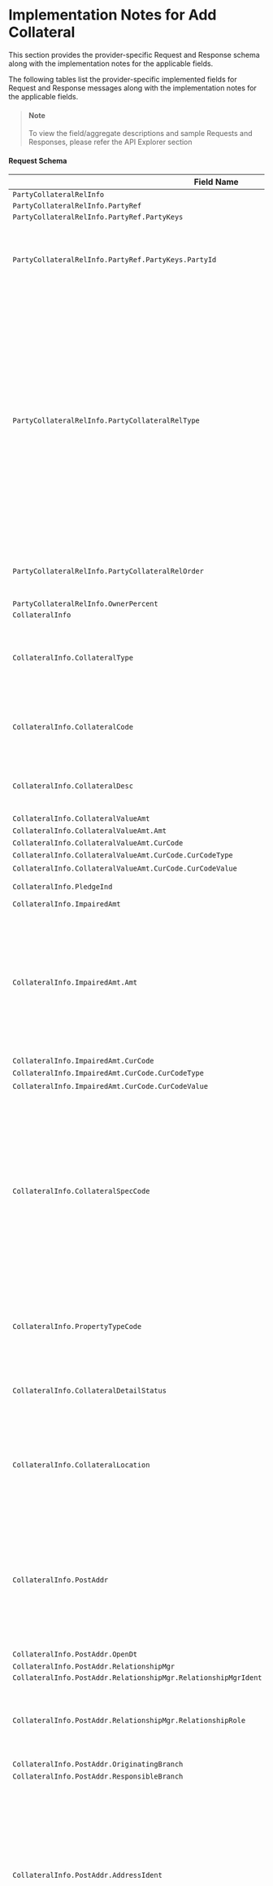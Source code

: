 # Implementation Notes for Add Collateral
This section provides the provider-specific Request and Response schema along with the implementation notes for the applicable fields.
<!-- 
type: tab 
titles: Premier, Precision, Signature, 
-->


The following tables list the provider-specific implemented fields for Request and Response messages along with the implementation notes for the applicable fields. 


<!-- theme: info -->
> #### Note
> 
> To view the field/aggregate descriptions and sample Requests and Responses, please refer the API Explorer section


#### Request Schema
|Field Name|Allowed Values|Implementation Note|
|----|----|----|
|`PartyCollateralRelInfo`|| |
|`PartyCollateralRelInfo.PartyRef`|| |
|`PartyCollateralRelInfo.PartyRef.PartyKeys`|| |
|`PartyCollateralRelInfo.PartyRef.PartyKeys.PartyId`||Multiple parties can be associated with the collateral and party must exist in the system before the association with the collateral.|
|`PartyCollateralRelInfo.PartyCollateralRelType`|Appraiser<br>Beneficiary<br>Borrower<br>Broker<br>Builder<br>CoBorrower<br>Custodian<br>DoingBusinessAs<br>Executor<br>Fiduciary<br>InsuranceAgent<br>InsuranceCompany<br>Issuer<br>JointWithRights<br>Landlord<br>LienHolder<br>Owner<br>OwnerNonBorrower<br>PolicyHolder<br>Seller<br>Signer<br>Signer/Owner<br>Tenant<br>Trustee|Service provider supports additional client-defined values.<br>Also, party can have multiple relationship with a collateral record.|
|`PartyCollateralRelInfo.PartyCollateralRelOrder`|First<br>Second<br>Third<br>Other|"First", "Second" and "Third" values can exist only once while "Other" can exist multiple times.|
|`PartyCollateralRelInfo.OwnerPercent`||    |
|`CollateralInfo`|| |
|`CollateralInfo.CollateralType`|Basic<br>OtherProperty<br>Property<br>LifeInsurance<br>DepositAccount<br>Vehicle<br>Commodity|***Required**<br>Required in the request and the provided value must match the definition for the collateral code. |
|`CollateralInfo.CollateralCode`||***Required**<br>Required in the request and is defined in service provider specification for collateral.|
|`CollateralInfo.CollateralDesc`||Applicable value can be a CUSIP number, a vehicle identification number or registration number|
|`CollateralInfo.CollateralValueAmt`|| |
|`CollateralInfo.CollateralValueAmt.Amt`||Current collateral value.|
|`CollateralInfo.CollateralValueAmt.CurCode`|| |
|`CollateralInfo.CollateralValueAmt.CurCode.CurCodeType`|ISO4217-Alpha| |
|`CollateralInfo.CollateralValueAmt.CurCode.CurCodeValue`|USD|   |
|`CollateralInfo.PledgeInd`|true<br>false| |
|`CollateralInfo.ImpairedAmt`|| |
|`CollateralInfo.ImpairedAmt.Amt`||The non-lien amount (in dollars) that the system subtracts from the collateral value, depending upon the calculation method used for calculating the maxmimum credit amount and the non-lien amount that the system subtracts from the collateral value to calculate the available pledge amount.|
|`CollateralInfo.ImpairedAmt.CurCode`|| |
|`CollateralInfo.ImpairedAmt.CurCode.CurCodeType`|ISO4217-Alpha| |
|`CollateralInfo.ImpairedAmt.CurCode.CurCodeValue`|USD|    |
|`CollateralInfo.CollateralSpecCode`||***Required**<br>Similar to the internal number to which the collateral code is associated. <br>Collateral code is not unique, when combined with the specification code, it forms a unique key to associate with the collateral record.<br>This is a required field and even a financial institute does not have duplicate collateral codes.<br>Service provider accepts only integer values|
|`CollateralInfo.PropertyTypeCode`||Applicable for collateral type as "Basic". <br>Service provider accepts the integer value and indicates the property type code as "Basic".|
|`CollateralInfo.CollateralDetailStatus`||Applicable for collateral type as "Basic". It refers to the client-defined description of the collateral status. |
|`CollateralInfo.CollateralLocation`||Applicable for collateral type as "Basic". <br>Predefined list of codes is required prior for referral.<br>For example: "v" could indicate the collateral is located in an institution vault.|
|`CollateralInfo.PostAddr`||Implementation for FI should have ESF AddrAdd and ESF AddrDel service opertions onboarded.<br>AddrAdd is called to add address details of the collateral property where as AddrDel is called in case CollateralAdd has failed and the address added needs to be deleted.|
|`CollateralInfo.PostAddr.OpenDt`||***Required**|
|`CollateralInfo.PostAddr.RelationshipMgr`|| |
|`CollateralInfo.PostAddr.RelationshipMgr.RelationshipMgrIdent`|| |
|`CollateralInfo.PostAddr.RelationshipMgr.RelationshipRole`|Officer<br>ReferralOfficer|Valid values: Officer, ReferralOfficer. Officer refers to Responsibility Code and ReferralOfficer refers to Referral Responsibility Code.|
|`CollateralInfo.PostAddr.OriginatingBranch`||***Required**|
|`CollateralInfo.PostAddr.ResponsibleBranch`|| |
|`CollateralInfo.PostAddr.AddressIdent`||***Conditionally Required**<br>Required to be sent in the request if an existing address is associated with the collateral.<br>If a new address needs to be added, then this field is not required to be sent in the request. ESF will add the address using the AddrAdd operation.<br>Please note multiple address can be associated with the address record.|
|`CollateralInfo.PostAddr.AddrUse`|Appraiser<br>Beneficiary<br>Broker<br>Builder<br>Business<br>CollateralLocation<br>Home<br>InsuranceAgency<br>InsuranceCompany<br>Landlord<br>LienHolder<br>Issuer<br>Mailing<br>Personal<br>PolicyHolder<br>Property<br>Seller<br>Trustee|Usage of the address related to the collateral. One address can have multiple relationships. <br>Please note relationships between a party and an address may have client-defined values and when appropriate address usage is not found, the value of the user-defined relationship code is provided. |
|`CollateralInfo.PostAddr.AddrFormatType`||Label is the supported address format.|
|`CollateralInfo.PostAddr.Addr1`|| |
|`CollateralInfo.PostAddr.Addr2`|| |
|`CollateralInfo.PostAddr.City`|| |
|`CollateralInfo.PostAddr.StateProv`|| |
|`CollateralInfo.PostAddr.PostalCode`|| |
|`CollateralInfo.PostAddr.CountryCode`|| |
|`CollateralInfo.PostAddr.CountryCode.CountryCodeSource`|| |
|`CollateralInfo.PostAddr.CountryCode.CountryCodeValue`|| |
|`CollateralInfo.PostAddr.AddrType`|Primary<br>|Only primary address type is supported to be associated with the collateral record. |
|`CollateralInfo.PostAddr.Retention`|true<br>false|Address Retention Code indicates if the address record (including secondary address, if any) is automatically deleted when no accounts, tax addenda, or relationships are attached to the address record.|
|`CollateralInfo.PostAddr.CensusTract`||   |
|`CollateralInfo.PostAddr.CensusBlock`||   |
|`CollateralInfo.PostAddr.ForeignFlag`|true<br>false| |
|`CollateralInfo.PostAddr.HandlingCode`||   |
|`CollateralInfo.PostAddr.HandlingCodeOption`|StatementsNoticesChecks<br>Statements<br>StatementsNotices<br>StatementsChecks<br>Notices<br>NoticesChecks<br>Checks<br>DoNotPrint<br>|   |
|`CollateralInfo.PostAddr.MSACode`||   |
|`CollateralInfo.Desc`||Maximum field length: 120 characters|
|`CollateralInfo.CollateralValueData`|| |
|`CollateralInfo.CollateralValueData.UnitPrice`|| |
|`CollateralInfo.CollateralValueData.UnitPrice.UnitNum`||Number of units or lots.<br>For example to specify investment collateral in terms of shares (say 100 shares) or to specify in case of property in terms of lots (say 10).|
|`CollateralInfo.CollateralValueData.ValueUpdateOpt`|None<br>Always<br>ApraisalDecrease<br>ApraisalIncrese|According to the provided value, the system updates the collateral value automatically when an appraisal occurrence is added. The values should be listed in the table.|
|`CollateralInfo.CollateralValueData.MarginPercent`||Disposal cost in relation to the collateral value. The system multiplies the margin percent by the collateral value to determine the margin value. <br>Service provider needs either the MarginPercent field or MarginAmt field. If provided, margin percent should not be greater than 100.|
|`CollateralInfo.CollateralValueData.MarginAmt`|| |
|`CollateralInfo.CollateralValueData.MarginAmt.Amt`||Disposal cost in relation to the collateral value. <br>The system subtracts the amount from the collateral value to determine the margin value of the collateral.<br>Service provider needs either the MarginPercent field or MarginAmt field|
|`CollateralInfo.CollateralValueData.MarginAmt.CurCode`|| |
|`CollateralInfo.CollateralValueData.MarginAmt.CurCode.CurCodeType`|ISO4217-Alpha| |
|`CollateralInfo.CollateralValueData.MarginAmt.CurCode.CurCodeValue`||   |
|`CollateralInfo.CollateralValueData.MarginInd`|true<br>false|   |
|`CollateralInfo.CollateralValueData.PurchasePriceAmt`|| |
|`CollateralInfo.CollateralValueData.PurchasePriceAmt.Amt`||Borrower's amount paid for the property.<br>Applicable for collateral type as "Basic".|
|`CollateralInfo.CollateralValueData.PurchasePriceAmt.CurCode`|| |
|`CollateralInfo.CollateralValueData.PurchasePriceAmt.CurCode.CurCodeType`|ISO4217-Alpha| |
|`CollateralInfo.CollateralValueData.PurchasePriceAmt.CurCode.CurCodeValue`||    |
|`CollateralInfo.CollateralValueData.MarketPricingCode`||Applicable for collateral type as "Basic".|
|`CollateralInfo.CollateralValueData.MarketMarginPercent`||Applicable for collateral type as "Basic".|
|`CollateralInfo.AppraisalData`|| |
|`CollateralInfo.AppraisalData.OriginalAppraisalAmt`|| |
|`CollateralInfo.AppraisalData.OriginalAppraisalAmt.Amt`||Original appraisal value of the collateral.|
|`CollateralInfo.AppraisalData.OriginalAppraisalAmt.CurCode`|| |
|`CollateralInfo.AppraisalData.OriginalAppraisalAmt.CurCode.CurCodeType`|ISO4217-Alpha| |
|`CollateralInfo.AppraisalData.OriginalAppraisalAmt.CurCode.CurCodeValue`|USD| |
|`CollateralInfo.AppraisalData.LastAppraisalDt`||    |
|`CollateralInfo.AppraisalData.NextAppraisalDt`||    |
|`CollateralInfo.AppraisalData.AppraisalHistory`|| |
|`CollateralInfo.AppraisalData.AppraisalHistory.AppraisalIdent`||AppraisalHistory instance starts with number 1. If multiple instance exists, then add 1 to each new instance.|
|`CollateralInfo.AppraisalData.AppraisalHistory.AppraisedValueAmt`|| |
|`CollateralInfo.AppraisalData.AppraisalHistory.AppraisedValueAmt.Amt`||***Conditionally Required**<br><br>Required when additional appraisal details are added.|
|`CollateralInfo.AppraisalData.AppraisalHistory.AppraisedValueAmt.CurCode`|| |
|`CollateralInfo.AppraisalData.AppraisalHistory.AppraisedValueAmt.CurCode.CurCodeType`|ISO4217-Alpha| |
|`CollateralInfo.AppraisalData.AppraisalHistory.AppraisedValueAmt.CurCode.CurCodeValue`|USD|    |
|`CollateralInfo.AppraisalData.AppraisalHistory.AppraisedValueDt`||***Conditionally Required**<br><br>Required when additional appraisal details are added.|
|`CollateralInfo.AppraisalData.AppraisalHistory.AppraisalFeeAmt`|| |
|`CollateralInfo.AppraisalData.AppraisalHistory.AppraisalFeeAmt.Amt`||***Conditionally Required**<br><br>Required when additional appraisal details are added.|
|`CollateralInfo.AppraisalData.AppraisalHistory.AppraisalFeeAmt.CurCode`|| |
|`CollateralInfo.AppraisalData.AppraisalHistory.AppraisalFeeAmt.CurCode.CurCodeType`|ISO4217-Alpha| |
|`CollateralInfo.AppraisalData.AppraisalHistory.AppraisalFeeAmt.CurCode.CurCodeValue`|USD|   |
|`CollateralInfo.AppraisalData.AppraisalHistory.AppraiserIdent`||This field is used to populate company appraiser indentification.|
|`CollateralInfo.AppraisalData.AppraisalHistory.AppraiserPostAddr.AddressIdent`||This field is used to populate company appraiser indentification.|
|`CollateralInfo.AppraisalData.AppraisalHistory.ClientDefinedData`|| |
|`CollateralInfo.AppraisalData.AppraisalHistory.ClientDefinedData.DataIdent`|| |
|`CollateralInfo.AppraisalData.AppraisalHistory.ClientDefinedData.Value`|| |
|`CollateralInfo.AppraisalData.AppraisalHistory.ClientDefinedData.ExpDt`|| |
|`CollateralInfo.AppraisalData.AppraisalHistory.CommentData`||Each UCC filing can have multiple comments and can be added based on the AppraisalIdent. <br>By default, service provider may not allow multiple comments against a ResponsibilityCode for the same AppraisalIdent.|
|`CollateralInfo.AppraisalData.AppraisalHistory.CommentData.CommentIdent`||CommentIdent starts with number 1. If multiple instance exists, then add 1 to each new instance.|
|`CollateralInfo.AppraisalData.AppraisalHistory.CommentData.CommentDt`||   |
|`CollateralInfo.AppraisalData.AppraisalHistory.CommentData.CommentDesc`||   |
|`CollateralInfo.AppraisalData.AppraisalHistory.CommentData.PriorityInd`||   |
|`CollateralInfo.AppraisalData.AppraisalHistory.CommentData.RelationshipMgr`|| |
|`CollateralInfo.AppraisalData.AppraisalHistory.CommentData.RelationshipMgr.RelationshipMgrIdent`|| |
|`CollateralInfo.AppraisalData.AppraisalHistory.CommentData.ExpDt`|| |
|`CollateralInfo.AppraisalData.AppraisalHistory.RelationshipMgr`|| |
|`CollateralInfo.AppraisalData.AppraisalHistory.RelationshipMgr.RelationshipMgrIdent`||Responsibility code associated with the appraisal|
|`CollateralInfo.AppraisalData.AppraisalHistory.ExpDt`||Date after which system automatically deletes additional information. <br>Post this date, system automatically deletes expired information during the update. |
|`CollateralInfo.RepriceData`|| |
|`CollateralInfo.RepriceData.PriceHistory`|| |
|`CollateralInfo.RepriceData.PriceHistory.PriceHistoryIdent`||PriceHistory instance start with number 1. If multiple instance exists, then add 1 to each new instance.|
|`CollateralInfo.RepriceData.PriceHistory.PriceAmt`|| |
|`CollateralInfo.RepriceData.PriceHistory.PriceAmt.Amt`|| |
|`CollateralInfo.RepriceData.PriceHistory.PriceAmt.CurCode`|| |
|`CollateralInfo.RepriceData.PriceHistory.PriceAmt.CurCode.CurCodeType`|| |
|`CollateralInfo.RepriceData.PriceHistory.PriceAmt.CurCode.CurCodeValue`|| |
|`CollateralInfo.RepriceData.PriceHistory.PriceDt`|| |
|`CollateralInfo.RepriceData.PriceHistory.Desc`||Maximum field length: 40 characters|
|`CollateralInfo.RepriceData.PriceHistory.CommentData`||Only one comment on price history can exist.|
|`CollateralInfo.RepriceData.PriceHistory.CommentData.CommentDesc`||   |
|`CollateralInfo.RepriceData.PriceHistory.CommentData.RelationshipMgr`|| |
|`CollateralInfo.RepriceData.PriceHistory.CommentData.RelationshipMgr.RelationshipMgrIdent`|| |
|`CollateralInfo.RepriceData.PriceHistory.CommentData.ExpDt`|| |
|`CollateralInfo.CollateralLoanToValueData`|| |
|`CollateralInfo.CollateralLoanToValueData.CombinedLTVExceptionRatio`||    |
|`CollateralInfo.CollateralInsuranceData`|| |
|`CollateralInfo.CollateralInsuranceData.InsuranceIdent`||CollateralInsuranceData instance start with number 1. If multiple instance exists, then add 1 to each new instance. |
|`CollateralInfo.CollateralInsuranceData.InsuranceType`|Other<br>RealEstate|Note:<br>- Use "Other" for any type of insurance <br>- Use "RealEstate" for insurance of real estate specific property as collateral.|
|`CollateralInfo.CollateralInsuranceData.CompanyIdent`||This field is used to populate company indentification.|
|`CollateralInfo.CollateralInsuranceData.CompanyPostAddr`|| |
|`CollateralInfo.CollateralInsuranceData.CompanyPostAddr.AddressIdent`||This field is used to populate company appraiser indentification.|
|`CollateralInfo.CollateralInsuranceData.AgentIdent`||This field is used to populate agent identification.|
|`CollateralInfo.CollateralInsuranceData.AgencyIdent`||This field is used to populate agency identification.|
|`CollateralInfo.CollateralInsuranceData.AgencyPostAddr`|| |
|`CollateralInfo.CollateralInsuranceData.AgencyPostAddr.AddressIdent`||This field is used to populate agency address identification.|
|`CollateralInfo.CollateralInsuranceData.PolicyNum`||Unique ID of the policy.<br><br>Applicable in case of additional insurance details. Insurance can be used to secure the different types of collateral.|
|`CollateralInfo.CollateralInsuranceData.PolicyAmt`|| |
|`CollateralInfo.CollateralInsuranceData.PolicyAmt.Amt`||Applicable in case of additional insurance details. Insurance can be used to secure the different types of collateral.|
|`CollateralInfo.CollateralInsuranceData.PolicyAmt.CurCode`|| |
|`CollateralInfo.CollateralInsuranceData.PolicyAmt.CurCode.CurCodeType`|ISO4217-Alpha|Applicable in case of additional insurance details. Insurance can be used to secure the different types of collateral.|
|`CollateralInfo.CollateralInsuranceData.PolicyAmt.CurCode.CurCodeValue`|USD|Applicable in case of additional insurance details. Insurance can be used to secure the different types of collateral.|
|`CollateralInfo.CollateralInsuranceData.PolicyDeductAmt`|| |
|`CollateralInfo.CollateralInsuranceData.PolicyDeductAmt.Amt`||Applicable in case of additional insurance details. Insurance can be used to secure the different types of collateral.<br><br>Amount of the out-of-pocket expenses incurred by the customer before insurance covers the remaining expenses as determined by the insurance policy.|
|`CollateralInfo.CollateralInsuranceData.PolicyDeductAmt.CurCode`|| |
|`CollateralInfo.CollateralInsuranceData.PolicyDeductAmt.CurCode.CurCodeType`|ISO4217-Alpha|Applicable in case of additional insurance details. Insurance can be used to secure the different types of collateral.|
|`CollateralInfo.CollateralInsuranceData.PolicyDeductAmt.CurCode.CurCodeValue`|USD|Applicable in case of additional insurance details. Insurance can be used to secure the different types of collateral.|
|`CollateralInfo.CollateralInsuranceData.CoveragePremiumAmt`|| |
|`CollateralInfo.CollateralInsuranceData.CoveragePremiumAmt.Amt`||Applicable in case of additional insurance details. Insurance can be used to secure the different types of collateral.|
|`CollateralInfo.CollateralInsuranceData.CoveragePremiumAmt.CurCode`|| |
|`CollateralInfo.CollateralInsuranceData.CoveragePremiumAmt.CurCode.CurCodeType`|ISO4217-Alpha|Applicable in case of additional insurance details. Insurance can be used to secure the different types of collateral.|
|`CollateralInfo.CollateralInsuranceData.CoveragePremiumAmt.CurCode.CurCodeValue`|USD|Applicable in case of additional insurance details. Insurance can be used to secure the different types of collateral.|
|`CollateralInfo.CollateralInsuranceData.CoverageDeductAmt`|| |
|`CollateralInfo.CollateralInsuranceData.CoverageDeductAmt.Amt`||Applicable in case of additional insurance details. Insurance can be used to secure the different types of collateral.|
|`CollateralInfo.CollateralInsuranceData.CoverageDeductAmt.CurCode`|| |
|`CollateralInfo.CollateralInsuranceData.CoverageDeductAmt.CurCode.CurCodeType`|ISO4217-Alpha|Applicable in case of additional insurance details. Insurance can be used to secure the different types of collateral.|
|`CollateralInfo.CollateralInsuranceData.CoverageDeductAmt.CurCode.CurCodeValue`|USD|Applicable in case of additional insurance details. Insurance can be used to secure the different types of collateral.|
|`CollateralInfo.CollateralInsuranceData.MinimumLimitsAmt`|| |
|`CollateralInfo.CollateralInsuranceData.MinimumLimitsAmt.Amt`||Applicable in case of additional insurance details. Insurance can be used to secure the different types of collateral.|
|`CollateralInfo.CollateralInsuranceData.MinimumLimitsAmt.CurCode`|| |
|`CollateralInfo.CollateralInsuranceData.MinimumLimitsAmt.CurCode.CurCodeType`|ISO4217-Alpha|Applicable in case of additional insurance details. Insurance can be used to secure the different types of collateral.|
|`CollateralInfo.CollateralInsuranceData.MinimumLimitsAmt.CurCode.CurCodeValue`|USD|Applicable in case of additional insurance details. Insurance can be used to secure the different types of collateral.|
|`CollateralInfo.CollateralInsuranceData.OtherCoverageDesc`|| |
|`CollateralInfo.CollateralInsuranceData.CoverageTerm`|| |
|`CollateralInfo.CollateralInsuranceData.CoverageTerm.Count`||Applicable in case of additional insurance details. Insurance can be used to secure the different types of collateral.|
|`CollateralInfo.CollateralInsuranceData.CoverageTerm.TermUnits`|Unknown|Applicable in case of additional insurance details. Insurance can be used to secure the different types of collateral.|
|`CollateralInfo.CollateralInsuranceData.InsuranceEffDt`||Applicable in case of additional insurance details. Insurance can be used to secure the different types of collateral.|
|`CollateralInfo.CollateralInsuranceData.InsuranceExpDt`||Applicable in case of additional insurance details. Insurance can be used to secure the different types of collateral.|
|`CollateralInfo.CollateralInsuranceData.VSIPremiumAmt`|| |
|`CollateralInfo.CollateralInsuranceData.VSIPremiumAmt.Amt`||Applicable in case of additional insurance details. Insurance can be used to secure the different types of collateral.|
|`CollateralInfo.CollateralInsuranceData.VSIPremiumAmt.CurCode`|| |
|`CollateralInfo.CollateralInsuranceData.VSIPremiumAmt.CurCode.CurCodeType`|ISO4217-Alpha| |
|`CollateralInfo.CollateralInsuranceData.VSIPremiumAmt.CurCode.CurCodeValue`|USD|   |
|`CollateralInfo.CollateralInsuranceData.VSITerm`|| |
|`CollateralInfo.CollateralInsuranceData.VSITerm.Count`||Applicable in case of additional insurance details. Insurance can be used to secure the different types of collateral.<br>Also knows as vendor single interest insurance policy.|
|`CollateralInfo.CollateralInsuranceData.VSITerm.TermUnits`|Unknown|Applicable in case of additional insurance details. Insurance can be used to secure the different types of collateral.|
|`CollateralInfo.CollateralInsuranceData.LastInsurReviewDt`||Applicable in case of additional insurance details. Insurance can be used to secure the different types of collateral.|
|`CollateralInfo.CollateralInsuranceData.NextInsurReviewDt`||Applicable in case of additional insurance details. Insurance can be used to secure the different types of collateral.|
|`CollateralInfo.CollateralInsuranceData.CoverageData`|| |
|`CollateralInfo.CollateralInsuranceData.CoverageData.CoverageType`|AllHullRisk<br>Collision<br>Comprehensive<br>Fire<br>Liability<br>Theft<br>Homeowners<br>Flood|Applicable in case of additional insurance details. Insurance can be used to secure the different types of collateral.|
|`CollateralInfo.CollateralInsuranceData.CoverageData.CoverageInd`|true<br>false|Applicable in case of additional insurance details. Insurance can be used to secure the different types of collateral.|
|`CollateralInfo.CollateralInsuranceData.RelationshipMgr`|| |
|`CollateralInfo.CollateralInsuranceData.RelationshipMgr.RelationshipMgrIdent`||Responsibility code associated with the collateral insurance history record.|
|`CollateralInfo.CollateralInsuranceData.ExpDt`||Date after which system automatically deletes additional information. <br>Post this date, system automatically deletes expired information during the update. |
|`CollateralInfo.CollateralInsuranceData.ClientDefinedData`|| |
|`CollateralInfo.CollateralInsuranceData.ClientDefinedData.DataIdent`|| |
|`CollateralInfo.CollateralInsuranceData.ClientDefinedData.Value`|| |
|`CollateralInfo.CollateralInsuranceData.ClientDefinedData.ExpDt`|| |
|`CollateralInfo.CollateralInsuranceData.CommentData`||Each insurance can have multiple comments and are based on the InsuranceIdent. <br>By default, service provider may not allow multiple comments against a ResponsibilityCode for the same InsuranceIdent.|
|`CollateralInfo.CollateralInsuranceData.CommentData.CommentIdent`||CommentIdent instance starts with number 1. If multiple instance exists, then add 1 to each new instance.|
|`CollateralInfo.CollateralInsuranceData.CommentData.CommentDt`||   |
|`CollateralInfo.CollateralInsuranceData.CommentData.CommentDesc`||   |
|`CollateralInfo.CollateralInsuranceData.CommentData.PriorityInd`||   |
|`CollateralInfo.CollateralInsuranceData.CommentData.RelationshipMgr`|| |
|`CollateralInfo.CollateralInsuranceData.CommentData.RelationshipMgr.RelationshipMgrIdent`|| |
|`CollateralInfo.CollateralInsuranceData.CommentData.ExpDt`|| |
|`CollateralInfo.LastReviewDt`||Last date of review cannot be greater than the current run date.|
|`CollateralInfo.NextReviewDt`||Date on which the system will review the collateral status and prior to this date, based on the CAS general specifications, system prints the collateral information on a tickler report as a reminder for the collateral next review date. <br>This date must be greater than the current run date.|
|`CollateralInfo.CreateDt`|| |
|`CollateralInfo.CollateralFilingData`||Only single instance is allowed for CollateralFilingData. However, FilingHistory can have multiple instances.|
|`CollateralInfo.CollateralFilingData.FilingDesc`||   |
|`CollateralInfo.CollateralFilingData.FilingDt`||Date on which first financing statement for a borrower is filed.  <br>Six months prior to every five-year increment from this date, the system requires a new statement and the collateral appears on a tickler report.|
|`CollateralInfo.CollateralFilingData.LastFilingDt`||   |
|`CollateralInfo.CollateralFilingData.OrigFilingNum`||   |
|`CollateralInfo.CollateralFilingData.FilingNum`||Last UCC file number.|
|`CollateralInfo.CollateralFilingData.FilingAmendmentType`|None<br>Assignment<br>Termination<br>Continuation<br>CollateralAmendment<br>PartyAmendment| |
|`CollateralInfo.CollateralFilingData.FilingHistory`|| |
|`CollateralInfo.CollateralFilingData.FilingHistory.FilingIdent`||FilingHistory instance start with number 1. If multiple instance exists, then add 1 to each new instance.|
|`CollateralInfo.CollateralFilingData.FilingHistory.FilingNum`|| |
|`CollateralInfo.CollateralFilingData.FilingHistory.FilingDt`|| |
|`CollateralInfo.CollateralFilingData.FilingHistory.FilingAmendmentType`|| |
|`CollateralInfo.CollateralFilingData.FilingHistory.ClientDefinedData`|| |
|`CollateralInfo.CollateralFilingData.FilingHistory.ClientDefinedData.DataIdent`|| |
|`CollateralInfo.CollateralFilingData.FilingHistory.ClientDefinedData.Value`|| |
|`CollateralInfo.CollateralFilingData.FilingHistory.ClientDefinedData.ExpDt`|| |
|`CollateralInfo.CollateralFilingData.FilingHistory.CommentData`||Each UCC filing can have multiple comments and are related  based on the FilingIdent. <br>By default, service provider may not allow multiple comments against a ResponsibilityCode for the same FilingIdent.|
|`CollateralInfo.CollateralFilingData.FilingHistory.CommentData.CommentIdent`||CommentData instance starts with numer 1. If multiple instance exists, then add 1 to each new instance.|
|`CollateralInfo.CollateralFilingData.FilingHistory.CommentData.CommentDt`||    |
|`CollateralInfo.CollateralFilingData.FilingHistory.CommentData.CommentDesc`||   |
|`CollateralInfo.CollateralFilingData.FilingHistory.CommentData.PriorityInd`||    |
|`CollateralInfo.CollateralFilingData.FilingHistory.CommentData.RelationshipMgr`|| |
|`CollateralInfo.CollateralFilingData.FilingHistory.CommentData.RelationshipMgr.RelationshipMgrIdent`|| |
|`CollateralInfo.CollateralFilingData.FilingHistory.CommentData.ExpDt`|| |
|`CollateralInfo.CollateralFilingData.FilingHistory.RelationshipMgr`|| |
|`CollateralInfo.CollateralFilingData.FilingHistory.RelationshipMgr.RelationshipMgrIdent`||Responsibility code associated with UCC filing history records.|
|`CollateralInfo.CollateralFilingData.FilingHistory.ExpDt`||Date after which system automatically deletes additional information. <br>Post this date, system automatically deletes expired information during the update.|
|`CollateralInfo.OEDCode`|| |
|`CollateralInfo.RelationshipMgr`|| |
|`CollateralInfo.RelationshipMgr.RelationshipMgrIdent`||Responsibility code of an officer.<br>The value '0' indicates that an officer has not been assigned to the account and through this code, an account can be defined as sensitive for online inquiry and reference journal reporting. Additional details can be found in the PRM Institution Specifications and the SCM User Code Specifications.|
|`CollateralInfo.RelationshipMgr.RelationshipRole`|Officer<br>SecondOfficer<br>|Valid values: Officer and SecondOfficer. Officer refers to Responsibility Code and SecondOfficer refers to Opened By Responsibility Code.|
|`CollateralInfo.OriginatingBranch`||***Required**|
|`CollateralInfo.ResponsibleBranch`|| |
|`CollateralInfo.LienHolderData`|| |
|`CollateralInfo.LienHolderData.LienHolderNameIdent`||This field is used to populate lien holder identification.|
|`CollateralInfo.LienHolderData.LienHolderIdent`||LienholderData instance start with number 1. If multiple intance exists, then add 1 to each new instance.|
|`CollateralInfo.LienHolderData.LienHolderPostAddr.AddressIdent`||This field is used to populate lienholder address identification.|
|`CollateralInfo.LienHolderData.LienHolderType`|None<br>Corporation<br>Partnership<br>LLC<br>SoleProprietorship<br>Individual<br>CorporateTrust<br>Association<br>LimitedPartnership<br>LimitedLiabilityPartnership<br>IndividualTrust<br>ProfessionalLLC<br>ProfessionalLimitedLiabilityPartnership<br>NonProfitCorporation<br>NonProfitAssociation<br>GovernmentEntity| |
|`CollateralInfo.LienHolderData.LienSignersNum`|| |
|`CollateralInfo.LienHolderData.LienAcct`||Loan number for the loan included in the lien.|
|`CollateralInfo.LienHolderData.LienAmt`|| |
|`CollateralInfo.LienHolderData.LienAmt.Amt`||Amount that the system automatically subtracts from the collateral value while calculating the maximum loan credit amount and that the system uses to calculate loan to value (LTV) ratios.|
|`CollateralInfo.LienHolderData.LienAmt.CurCode`|| |
|`CollateralInfo.LienHolderData.LienAmt.CurCode.CurCodeType`|ISO4217-Alpha| |
|`CollateralInfo.LienHolderData.LienAmt.CurCode.CurCodeValue`|USD|   |
|`CollateralInfo.LienHolderData.LienAcctDt`|| |
|`CollateralInfo.LienHolderData.LienAcctMatDt`|| |
|`CollateralInfo.LienHolderData.ExpDt`||Date after which system automatically deletes additional information. <br>Post this date, system automatically deletes expired information during the update.|
|`CollateralInfo.LienHolderData.LienTransactionPurpose`|None<br>SubordinationOfRealEstate<br>NoticeOfSale<br>Default|Applicable for additional lien details on collateral.|
|`CollateralInfo.LienHolderData.PledgePriority`||***Required**|
|`CollateralInfo.LienHolderData.LienPosition`||***Required**|
|`CollateralInfo.LienHolderData.Book`||   |
|`CollateralInfo.LienHolderData.Trustee`||   |
|`CollateralInfo.LienHolderData.MortgageDt`|| |
|`CollateralInfo.LienHolderData.Reel`||   |
|`CollateralInfo.LienHolderData.Page`||   |
|`CollateralInfo.LienHolderData.RecordingDt`||   |
|`CollateralInfo.LienHolderData.RecordersEntry`||   |
|`CollateralInfo.LienHolderData.LienDesc`|| |
|`CollateralInfo.LienHolderData.FDICCertNum`||   |
|`CollateralInfo.LienHolderData.RelationshipMgr`|| |
|`CollateralInfo.LienHolderData.RelationshipMgr.RelationshipMgrIdent`||Responsibility code associated with the lien holder history records.|
|`CollateralInfo.LienHolderData.ClientDefinedData`|| |
|`CollateralInfo.LienHolderData.ClientDefinedData.DataIdent`|| |
|`CollateralInfo.LienHolderData.ClientDefinedData.Value`|| |
|`CollateralInfo.LienHolderData.ClientDefinedData.ExpDt`|| |
|`CollateralInfo.LienHolderData.CommentData`||Each lien holder instance can have multiple comments and are based on the LienHolderIdent. <br>By default, service provider may not allow multiple comments against a ResponsibilityCode for the same LienHolderIdent.|
|`CollateralInfo.LienHolderData.CommentData.CommentIdent`||CommentIdent instnace starts with number 1. If multiple instance exists, then add 1 to each new instance.|
|`CollateralInfo.LienHolderData.CommentData.CommentDt`||   |
|`CollateralInfo.LienHolderData.CommentData.CommentDesc`||   |
|`CollateralInfo.LienHolderData.CommentData.PriorityInd`||   |
|`CollateralInfo.LienHolderData.CommentData.RelationshipMgr`|| |
|`CollateralInfo.LienHolderData.CommentData.RelationshipMgr.RelationshipMgrIdent`|| |
|`CollateralInfo.LienHolderData.CommentData.ExpDt`|| |
|`CollateralInfo.UnderwritingRatio`||Applicable for collateral type as "Basic".|
|`CollateralInfo.Retention`|true<br>false|   |
|`CollateralInfo.ReportGroupCode`||Value ranges from 000-999. Miscellaneous code can be defined as a data description in the administrator program of the service provider.|
|`CollateralInfo.LoanReason`||Applicable for collateral type as "Basic".|
|`CollateralInfo.ClientDefinedData`|| |
|`CollateralInfo.ClientDefinedData.DataIdent`|| |
|`CollateralInfo.ClientDefinedData.Value`|| |
|`CollateralInfo.ClientDefinedData.ExpDt`|| |
|`CollateralInfo.OccupancyType`||Applicable for collateral type as "Basic".|
|`CollateralInfo.CommentData`||   |
|`CollateralInfo.CommentData.CommentIdent`||CommentIdent instance starts with number 1. If multiple instance exists, then add 1 to each new instance.|
|`CollateralInfo.CommentData.CommentDt`||   |
|`CollateralInfo.CommentData.CommentDesc`||   |
|`CollateralInfo.CommentData.PriorityInd`||   |
|`CollateralInfo.CommentData.RelationshipMgr`|| |
|`CollateralInfo.CommentData.RelationshipMgr.RelationshipMgrIdent`|| |
|`CollateralInfo.CommentData.ExpDt`|| |
|`CollateralInfo.VehicleData`|| |
|`CollateralInfo.VehicleData.VehicleIdentificationNum`||Applicable for collateral type as "Vehicle".|
|`CollateralInfo.VehicleData.Make`||Applicable for collateral type as "Vehicle"|
|`CollateralInfo.VehicleData.Model`||Applicable for collateral type as "Vehicle"|
|`CollateralInfo.VehicleData.ModelYear`||Applicable for collateral type as "Vehicle"|
|`CollateralInfo.VehicleData.TitleNum`||Applicable for collateral type as "Vehicle".|
|`CollateralInfo.VehicleData.PurchasePriceAmt`|| |
|`CollateralInfo.VehicleData.PurchasePriceAmt.Amt`||Amount that a borrower pays for the property.<br>Applicable for collateral type as "Vehicle".|
|`CollateralInfo.VehicleData.PurchasePriceAmt.CurCode`|| |
|`CollateralInfo.VehicleData.PurchasePriceAmt.CurCode.CurCodeType`|ISO4217-Alpha| |
|`CollateralInfo.VehicleData.PurchasePriceAmt.CurCode.CurCodeValue`|USD| |
|`CollateralInfo.PropertyData`|| |
|`CollateralInfo.PropertyData.MarketValueAmt`|| |
|`CollateralInfo.PropertyData.MarketValueAmt.Amt`||Value of the collateral measured as the amount a buyer is willing to pay at a specific point of time (market value of the collateral).<br>Applicable for collateral type as "Real Estate".|
|`CollateralInfo.PropertyData.MarketValueAmt.CurCode`|| |
|`CollateralInfo.PropertyData.MarketValueAmt.CurCode.CurCodeType`|ISO4217-Alpha| |
|`CollateralInfo.PropertyData.MarketValueAmt.CurCode.CurCodeValue`|USD| |
|`CollateralInfo.PropertyData.PurchasePriceAmt`|| |
|`CollateralInfo.PropertyData.PurchasePriceAmt.Amt`||Amount that a borrower pays for the property.<br>Applicable for collateral type as "Other Property".|
|`CollateralInfo.PropertyData.PurchasePriceAmt.CurCode`|| |
|`CollateralInfo.PropertyData.PurchasePriceAmt.CurCode.CurCodeType`|ISO4217-Alpha| |
|`CollateralInfo.PropertyData.PurchasePriceAmt.CurCode.CurCodeValue`|USD|Service provider supports only U.S. currency.|
|`CollateralInfo.PropertyData.PropertyType`|Family1_4<br>MultiFamily<br>MultiFamily_2_4<br>MultiFamily_5Plus<br>ManufactedHousing<br>Cooperative<br>Condominium<br>PUD<br>MixedUsed<br>Commercial<br>Land<br>SingleFamily<br>HighRiseCondominium<br>DetachedCondominium<br>ManufactedHousingSingleWide<br>ManufactedHousingDoubleWide<br>ManufactedHousingMultiWide<br>None|Applicable for collateral type as "Real Estate".|
|`CollateralInfo.PropertyData.PrimaryResidenceInd`|true<br>false|Applicable for collateral type as "Real Estate".|
|`CollateralInfo.PropertyData.BuildingStat`|None<br>Existing<br>Proposed<br>AlterationImprovement<br>SubstantiallyRehabilitated<br>UnderConstruction|Applicable for collateral type as "Real Estate"|
|`CollateralInfo.PropertyData.NumberOfUnits`||Applicable for collateral type as "Real Estate".|
|`CollateralInfo.PropertyData.LegalData`|| |
|`CollateralInfo.PropertyData.LegalData.LegalDesc`||Applicable for collateral type as "Real Estate"|
|`CollateralInfo.PropertyData.LegalData.Parcel`||Applicable for collateral type as "Real Estate".<br>Tax assessor's designation of the property|
|`CollateralInfo.PropertyData.LegalData.Block`||Applicable for collateral type as "Real Estate".|
|`CollateralInfo.PropertyData.LegalData.Lot`||Applicable for collateral type as "Real Estate"|
|`CollateralInfo.PropertyData.LegalData.Subdivision`||Applicable for collateral type as "Real Estate"|
|`CollateralInfo.DepositAcctCollateralData`|| |
|`CollateralInfo.DepositAcctCollateralData.IssuerIdent`||This field is used to populate deposit account issuer identification.|
|`CollateralInfo.DepositAcctCollateralData.IssuerPostalAddr`|| |
|`CollateralInfo.DepositAcctCollateralData.IssuerPostalAddr.AddressIdent`||This field is used to populate deposit issuer address identification.|
|`CollateralInfo.DepositAcctCollateralData.AcctId`||Applicable for collateral type as "Deposit Accounts". |
|`CollateralInfo.DepositAcctCollateralData.AcctType`|DDA<br>SDA<br>CDA|Applicable for collateral type as "Deposit Accounts".  <br>This field indicates the type of deposit account used as collateral.|
|`CollateralInfo.DepositAcctCollateralData.HoldAmt`|| |
|`CollateralInfo.DepositAcctCollateralData.HoldAmt.Amt`||Applicable for collateral type as "Deposit Accounts". |
|`CollateralInfo.DepositAcctCollateralData.HoldAmt.CurCode`|| |
|`CollateralInfo.DepositAcctCollateralData.HoldAmt.CurCode.CurCodeType`|ISO4217-Alpha| |
|`CollateralInfo.DepositAcctCollateralData.HoldAmt.CurCode.CurCodeValue`|USD|   |
|`CollateralInfo.DepositAcctCollateralData.VaryHoldAmtFlag`|true<br>false|Applicable for collateral type as "Deposit Accounts".|
|`CollateralInfo.DepositAcctCollateralData.ExternalInd`|true<br>false|Applicable for collateral type as "Deposit Accounts".|
|`CollateralInfo.DepositAcctCollateralData.MaturityDt`||Applicable for collateral type as "Deposit Accounts".|
|`CollateralInfo.CommodityData`|| |
|`CollateralInfo.CommodityData.IssuerIdent`||This field is used to populate commodity issuer identification.|
|`CollateralInfo.CommodityData.BrokerIdent`||This field is used to populate commodity broker identification.|
|`CollateralInfo.CommodityData.BrokerPostAddr`|| |
|`CollateralInfo.CommodityData.BrokerPostAddr.AddressIdent`||This field is used to populate commodity broker address identification.|
|`CollateralInfo.CommodityData.CommodityType`|CommonStock<br>PreferredStock<br>MutualFund<br>Bond<br>Other|Applicable for collateral type as "Investments".|
|`CollateralInfo.CommodityData.CUSIPNum`||Applicable for collateral type as "Investments".|
|`CollateralInfo.CommodityData.Name`||Applicable for collateral type as "Investments".|
|`CollateralInfo.CommodityData.Symbol`||Applicable for collateral type as "Investments".<br>Stock symbol or ticker symbol is an abbreviation that the system uses to uniquely identify publicly traded shares of a particular stock on a particular stock market.|
|`CollateralInfo.CommodityData.CommodityAcctNum`||Applicable for collateral type as "Investments".|
|`CollateralInfo.CommodityData.SharesNum`||Applicable for collateral type  as "Investments".|
|`CollateralInfo.LifeInsuranceData`|| |
|`CollateralInfo.LifeInsuranceData.PolicyNum`||Applicable for collateral type as "Life Insurance".|
|`CollateralInfo.LifeInsuranceData.CompanyIdent`||This field is used to populate life insurance company identification.|
|`CollateralInfo.LifeInsuranceData.CompanyPostAddr`|| |
|`CollateralInfo.LifeInsuranceData.CompanyPostAddr.AddressIdent`||This field is used to populate life insurance company address identification.|
|`CollateralInfo.LifeInsuranceData.PurchaserIdent`||This field is used to populate life insurance purchaser identification.|
|`CollateralInfo.LifeInsuranceData.PurchaserPostAddr`|| |
|`CollateralInfo.LifeInsuranceData.PurchaserPostAddr.AddressIdent`||This field is used to populate life insurance purchaser address identification.|
|`CollateralInfo.LifeInsuranceData.PurchaserPostAddr.AddrUse`|Mailing|Use to indicate when address corresponds to the mailing address of the policy owner.|
|`CollateralInfo.LifeInsuranceData.BeneficiaryData`|| |
|`CollateralInfo.LifeInsuranceData.BeneficiaryData.PartyKeys`|| |
|`CollateralInfo.LifeInsuranceData.BeneficiaryData.PartyKeys.PartyId`||This field is used to populate life insurance beneficiary identification.|
|`CollateralInfo.LifeInsuranceData.BeneficiaryData.PostAddr.AddressIdent`||This field is used to populate life insurance beneficiary identification.|
|`CollateralInfo.LifeInsuranceData.Desc`||Applicable for collateral type as "Life Insurance".|
|`CollateralInfo.LifeInsuranceData.FaceValueAmt`|| |
|`CollateralInfo.LifeInsuranceData.FaceValueAmt.Amt`||Value of the life insurance policy marked on the document kept as collateral.<br>Applicable to collateral type as "Life Insurance".|
|`CollateralInfo.LifeInsuranceData.FaceValueAmt.CurCode`|| |
|`CollateralInfo.LifeInsuranceData.FaceValueAmt.CurCode.CurCodeType`|ISO4217-Alpha| |
|`CollateralInfo.LifeInsuranceData.FaceValueAmt.CurCode.CurCodeValue`|USD|   |
|`CollateralInfo.LifeInsuranceData.CashValueAmt`|| |
|`CollateralInfo.LifeInsuranceData.CashValueAmt.Amt`||Amount of cash paid out if the borrower cancels the policy.|
|`CollateralInfo.LifeInsuranceData.CashValueAmt.CurCode`|| |
|`CollateralInfo.LifeInsuranceData.CashValueAmt.CurCode.CurCodeType`|ISO4217-Alpha| |
|`CollateralInfo.LifeInsuranceData.CashValueAmt.CurCode.CurCodeValue`|USD|   |
|`CollateralInfo.LifeInsuranceData.InsuranceEffDt`||Applicable for collateral type as "Life Insurance".|
#### Response Schema
|Field Name|Allowed Values|Implementation Note|
|----|----|----|
|`Status`|| |
|`CollateralStatusRec`|| |
|`CollateralStatusRec.CollateralKeys`|| |
|`CollateralStatusRec.CollateralKeys.CollateralId`|| |
|`CollateralStatusRec.CollateralStatus`|| |
|`CollateralStatusRec.CollateralStatus.CollateralStatusCode`|Valid| |
|`CollateralStatusRec.CollateralStatus.EffDt`|| |
<!-- type: tab -->


#### Coming soon!
We are working on developing content for this section. Stay tuned for more updates. 


<!-- type: tab -->


#### Coming soon!
We are working on developing content for this section. Stay tuned for more updates. 


<!-- type: tab-end -->
